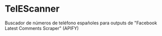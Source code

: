 # TelEScanner
Buscador de números de teléfono españoles para outputs de "Facebook Latest Comments Scraper" (APIFY)
